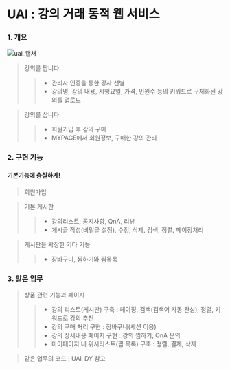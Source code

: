 # UAI : 강의 거래 동적 웹 서비스

### 1. 개요
![uai_캡쳐](https://user-images.githubusercontent.com/48278678/85648572-015aa700-b6dc-11ea-9a9e-3586694767cc.jpg)

> 강의를 팝니다
>> - 관리자 인증을 통한 강사 선별
>> - 강의명, 강의 내용, 시행요일, 가격, 인원수 등의 키워드로 구체화된 강의를 업로드

> 강의를 삽니다
>> - 회원가입 후 강의 구매
>> - MYPAGE에서 회원정보, 구매한 강의 관리

### 2. 구현 기능
#### 기본기능에 충실하게!

> 회원가입

> 기본 게시판
>> - 강의리스트, 공지사항, QnA, 리뷰
>> - 게시글 작성(비밀글 설정), 수정, 삭제, 검색, 정렬, 페이징처리

> 게시판을 확장한 기타 기능
>> - 장바구니, 찜하기와 찜목록

### 3. 맡은 업무

> 상품 관련 기능과 페이지
>> - 강의 리스트(게시판) 구축 : 페이징, 검색(검색어 자동 완성), 정렬, 키워드로 강의 추천
>> - 강의 구매 처리 구현 : 장바구니(세션 이용)
>> - 강의 상세내용 페이지 구현 : 강의 찜하기, QnA 문의
>> - 마이페이지 내 위시리스트(찜 목록) 구축 : 정렬, 결제, 삭제

> 맡은 업무의 코드 : UAI_DY 참고
